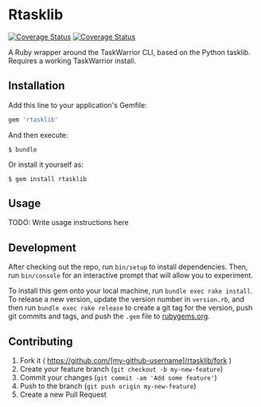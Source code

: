 # Rtasklib

[![Coverage Status](https://travis-ci.org/dropofwill/rtasklib.svg?branch=master)](https://travis-ci.org/dropofwill/rtasklib) [![Coverage Status](https://coveralls.io/repos/dropofwill/rtasklib/badge.svg?branch=master)](https://coveralls.io/r/dropofwill/rtasklib?branch=master)

A Ruby wrapper around the TaskWarrior CLI, based on the Python tasklib. Requires a working TaskWarrior install.

## Installation

Add this line to your application's Gemfile:

```ruby
gem 'rtasklib'
```

And then execute:

    $ bundle

Or install it yourself as:

    $ gem install rtasklib

## Usage

TODO: Write usage instructions here

## Development

After checking out the repo, run `bin/setup` to install dependencies. Then, run `bin/console` for an interactive prompt that will allow you to experiment.

To install this gem onto your local machine, run `bundle exec rake install`. To release a new version, update the version number in `version.rb`, and then run `bundle exec rake release` to create a git tag for the version, push git commits and tags, and push the `.gem` file to [rubygems.org](https://rubygems.org).

## Contributing

1. Fork it ( https://github.com/[my-github-username]/rtasklib/fork )
2. Create your feature branch (`git checkout -b my-new-feature`)
3. Commit your changes (`git commit -am 'Add some feature'`)
4. Push to the branch (`git push origin my-new-feature`)
5. Create a new Pull Request
